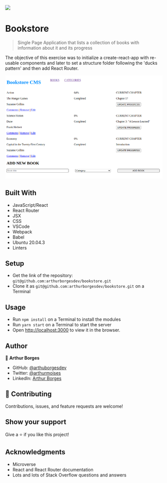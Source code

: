 ![](https://img.shields.io/badge/Microverse-blueviolet)

# Bookstore

> Single Page Application that lists a collection of books with information about it and its progress

The objective of this exercise was to initialize a create-react-app with re-usable components and later to set a structure folder following the 'ducks pattern' and then add React Router.

![screenshot](./screenshot.png)


## Built With

- JavaScript/React
- React Router
- JSX
- CSS
- VSCode
- Webpack
- Babel
- Ubuntu 20.04.3
- Linters

## Setup

- Get the link of the repository: `git@github.com:arthurborgesdev/bookstore.git`
- Clone it as `git@github.com:arthurborgesdev/bookstore.git` on a Terminal

## Usage

- Run `npm install` on a Terminal to install the modules
- Run `yarn start` on a Terminal to start the server 
- Open [http://localhost:3000](http://localhost:3000) to view it in the browser.

## Author

👤 **Arthur Borges**

- GitHub: [@arthuborgesdev](https://github.com/arthurborgesdev)
- Twitter: [@arthurmoises](https://twitter.com/arthurmoises)
- LinkedIn: [Arthur Borges](https://linkedin.com/in/arthurmoises)

## 🤝 Contributing

Contributions, issues, and feature requests are welcome!

## Show your support

Give a ⭐️ if you like this project!

## Acknowledgments

- Microverse
- React and React Router documentation
- Lots and lots of Stack Overflow questions and answers